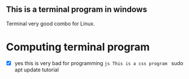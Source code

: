 ## This is a terminal program in windows
Terminal very good combo for Linux.
# Computing terminal program 
-[x] yes this is very bad for programming
``js
    This is a css program
``
sudo apt update
tutorial